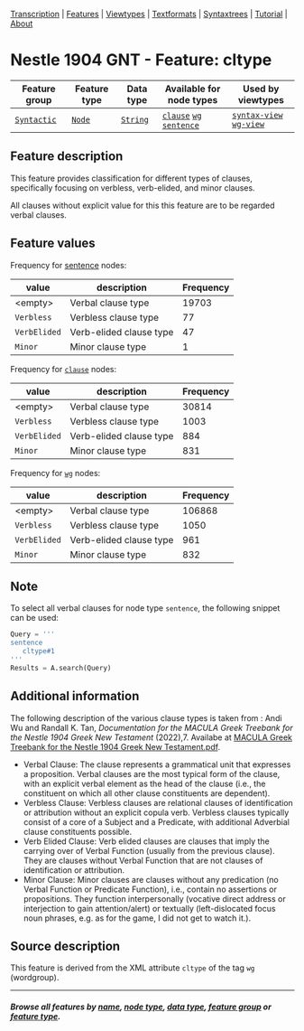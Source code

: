 <a name="start"></a>
<div class="hidden-content">
<a href="../transcription.md">Transcription</a> | <a href="README.md#start">Features</a> | <a href="../viewtypes.md#start">Viewtypes</a> | <a href="../textformats.md#start">Textformats</a> |  <a href="../syntaxtrees.md#start">Syntaxtrees</a> | <a href="../../tutorial/README.md#start">Tutorial</a>  | <a href="../about.md#start">About</a>
</div>

# Nestle 1904 GNT - Feature: cltype

Feature group | Feature type | Data type | Available for node types | Used by viewtypes
---  | --- | --- | --- | ---
[`Syntactic`](featuresbygroup.md#syntactic-features) | [`Node`](featuresbyfeaturetype.md#node-features) | [`String`](featuresbydatatype.md#string-datatype) | [`clause`](featuresbynodetype.md#clause-nodes)  [`wg`](featuresbynodetype.md#wordgroup-nodes) [`sentence`](featuresbynodetype.md#sentence-nodes) | [`syntax-view`](../syntax-view.md#start) [`wg-view`](../wg-view.md#start) 

## Feature description

This feature provides classification for different types of clauses, specifically focusing on verbless, verb-elided, and minor clauses. 

All clauses without explicit value for this this feature are to be regarded verbal clauses. 

## Feature values

Frequency for [sentence](featurebynodetype.md#sentence-nodes) nodes:

value | description | Frequency
---  | --- | --- 
&lt;empty&gt; | Verbal clause type | 19703 
`Verbless` | Verbless clause type| 77
`VerbElided` |  Verb-elided clause type | 47
`Minor` |  Minor clause type | 1

Frequency for [`clause`](featuresbynodetype.md#clause-nodes) nodes:

value | description | Frequency
---  | --- | --- 
&lt;empty&gt; | Verbal clause type | 30814
`Verbless` | Verbless clause type| 1003
`VerbElided` |  Verb-elided clause type | 884
`Minor` |  Minor clause type | 831

Frequency for [`wg`](featuresbynodetype.md#wordgroup-nodes) nodes:

value | description | Frequency
---  | --- | --- 
&lt;empty&gt; | Verbal clause type | 106868
`Verbless` | Verbless clause type| 1050
`VerbElided` |  Verb-elided clause type | 961
`Minor` |  Minor clause type | 832

## Note

To select all verbal clauses for node type `sentence`, the following snippet can be used:

```python
Query = '''
sentence 
   cltype#1
'''
Results = A.search(Query)
```

## Additional information

The following description of the various clause types is taken from : Andi Wu and Randall K. Tan, *Documentation for the MACULA Greek Treebank for the Nestle 1904 Greek New Testament* (2022),7. Availabe at [MACULA Greek Treebank for the Nestle 1904 Greek New Testament.pdf](https://nbviewer.org/github/biblicalhumanities/greek-new-testament/blob/master/syntax-trees/nestle1904/doc/Nestle%201904%20Treebank%20Documentation.pdf).

  - Verbal Clause: The clause represents a grammatical unit that expresses a proposition. Verbal clauses are 
the most typical form of the clause, with an explicit verbal element as the head of the clause (i.e., the 
constituent on which all other clause constituents are dependent).  
  - Verbless Clause: Verbless clauses are relational clauses of identification or attribution without an explicit 
copula verb. Verbless clauses typically consist of a core of a Subject and a Predicate, with additional 
Adverbial clause constituents possible. 
  - Verb Elided Clause: Verb elided clauses are clauses that imply the carrying over of Verbal Function 
(usually from the previous clause). They are clauses without Verbal Function that are not clauses of 
identification or attribution. 
  - Minor Clause: Minor clauses are clauses without any predication (no Verbal Function or Predicate 
Function), i.e., contain no assertions or propositions. They function interpersonally (vocative direct 
address or interjection to gain attention/alert) or textually (left-dislocated focus noun phrases, e.g. as for 
the game, I did not get to watch it.).

## Source description

This feature is derived from the XML attribute `cltype` of the tag `wg` (wordgroup).

---
#### *Browse all features by [name](featuresbyname.md#start), [node type](featuresbynodetype.md#start), [data type](featuresbydatatype.md#start), [feature group](featuresbygroup.md#start) or [feature type](featuresbyfeaturetype.md#start).*
